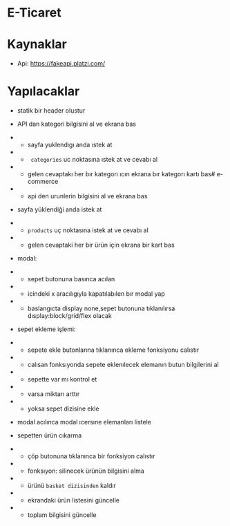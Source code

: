 # E-Ticaret

# Kaynaklar

- Api: https://fakeapi.platzi.com/

# Yapılacaklar

- statik bir header olustur

- API dan kategori bilgisini al ve ekrana bas

- - sayfa yuklendıgı anda ıstek at

- - ` categories` uc noktasına ıstek at ve cevabı al

- - gelen cevaptakı her bır kategorı ıcın ekrana bır kategorı kartı bas# e-commerce

- - api den urunlerin bilgisini al ve ekrana bas

- sayfa yüklendiği anda istek at

- - `products` uç noktasına istek at ve cevabı al

- - gelen cevaptaki her bir ürün için ekrana bir kart bas

- modal:
- - sepet butonuna basınca acılan

- - icindeki x aracılıgıyla kapatılabılen bır modal yap

- - baslangıcta display none,sepet butonuna tıklanılırsa dısplay:block/grid/flex olacak

- sepet ekleme işlemi:

- - sepete ekle butonlarına tıklanınca ekleme fonksiyonu calıstır

- - calısan fonksıyonda sepete eklenılecek elemanın butun bilgilerini al

- - sepette var mı kontrol et

- - varsa miktarı arttır

- - yoksa sepet dizisine ekle

- modal acılınca modal ıcersıne elemanları listele

- sepetten ürün cıkarma

- - çöp butonuna tıklanınca bir fonksiyon calıstır

- - fonksıyon: silinecek ürünün bilgisini alma

- - ürünü `basket dizisinden` kaldır

- - ekrandaki ürün listesini güncelle

- - toplam bilgisini güncelle
